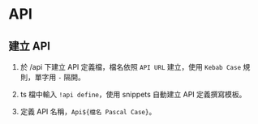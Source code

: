 # API

## 建立 API

1. 於 /api 下建立 API 定義檔，檔名依照 `API URL` 建立，使用 `Kebab Case` 規則，單字用 `-` 隔開。

2. ts 檔中輸入 `!api define`，使用 snippets 自動建立 API 定義撰寫模板。

3. 定義 API 名稱，`Api${檔名 Pascal Case}`。
